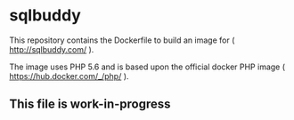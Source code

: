# sqlbuddy

This repository contains the Dockerfile to build an image for 
( http://sqlbuddy.com/ ).

The image uses PHP 5.6 and is based upon the official docker PHP image
( https://hub.docker.com/_/php/ ).

## This file is work-in-progress


